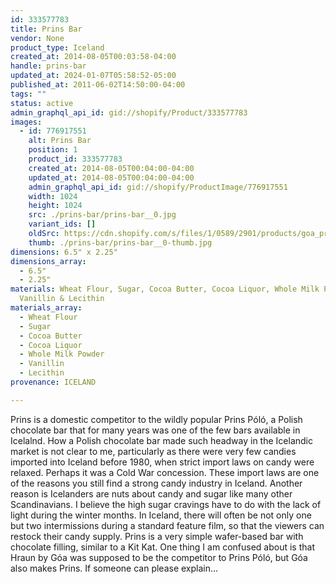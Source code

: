 ```yaml
---
id: 333577783
title: Prins Bar
vendor: None
product_type: Iceland
created_at: 2014-08-05T00:03:58-04:00
handle: prins-bar
updated_at: 2024-01-07T05:58:52-05:00
published_at: 2011-06-02T14:50:00-04:00
tags: ""
status: active
admin_graphql_api_id: gid://shopify/Product/333577783
images:
  - id: 776917551
    alt: Prins Bar
    position: 1
    product_id: 333577783
    created_at: 2014-08-05T00:04:00-04:00
    updated_at: 2014-08-05T00:04:00-04:00
    admin_graphql_api_id: gid://shopify/ProductImage/776917551
    width: 1024
    height: 1024
    src: ./prins-bar/prins-bar__0.jpg
    variant_ids: []
    oldSrc: https://cdn.shopify.com/s/files/1/0589/2901/products/goa_prins.jpeg?v=1407211440
    thumb: ./prins-bar/prins-bar__0-thumb.jpg
dimensions: 6.5" x 2.25"
dimensions_array:
  - 6.5"
  - 2.25"
materials: Wheat Flour, Sugar, Cocoa Butter, Cocoa Liquor, Whole Milk Powder,
  Vanillin & Lecithin
materials_array:
  - Wheat Flour
  - Sugar
  - Cocoa Butter
  - Cocoa Liquor
  - Whole Milk Powder
  - Vanillin
  - Lecithin
provenance: ICELAND

---
```


Prins is a domestic competitor to the wildly popular Prins Póló, a Polish chocolate bar that for many years was one of the few bars available in Icelalnd. How a Polish chocolate bar made such headway in the Icelandic market is not clear to me, particularly as there were very few candies imported into Iceland before 1980, when strict import laws on candy were relaxed. Perhaps it was a Cold War concession. These import laws are one of the reasons you still find a strong candy industry in Iceland. Another reason is Icelanders are nuts about candy and sugar like many other Scandinavians. I believe the high sugar cravings have to do with the lack of light during the winter months. In Iceland, there will often be not only one but two intermissions during a standard feature film, so that the viewers can restock their candy supply. Prins is a very simple wafer-based bar with chocolate filling, similar to a Kit Kat. One thing I am confused about is that Hraun by Góa was supposed to be the competitor to Prins Póló, but Góa also makes Prins. If someone can please explain...